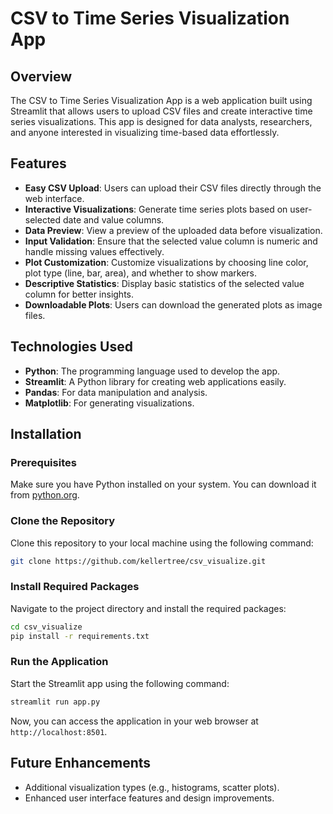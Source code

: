 # CSV to Time Series Visualization App

## Overview
The CSV to Time Series Visualization App is a web application built using Streamlit that allows users to upload CSV files and create interactive time series visualizations. This app is designed for data analysts, researchers, and anyone interested in visualizing time-based data effortlessly.

## Features
- **Easy CSV Upload**: Users can upload their CSV files directly through the web interface.
- **Interactive Visualizations**: Generate time series plots based on user-selected date and value columns.
- **Data Preview**: View a preview of the uploaded data before visualization.
- **Input Validation**: Ensure that the selected value column is numeric and handle missing values effectively.
- **Plot Customization**: Customize visualizations by choosing line color, plot type (line, bar, area), and whether to show markers.
- **Descriptive Statistics**: Display basic statistics of the selected value column for better insights.
- **Downloadable Plots**: Users can download the generated plots as image files.

## Technologies Used
- **Python**: The programming language used to develop the app.
- **Streamlit**: A Python library for creating web applications easily.
- **Pandas**: For data manipulation and analysis.
- **Matplotlib**: For generating visualizations.

## Installation
### Prerequisites
Make sure you have Python installed on your system. You can download it from [python.org](https://www.python.org/).

### Clone the Repository
Clone this repository to your local machine using the following command:
```bash
git clone https://github.com/kellertree/csv_visualize.git
```

### Install Required Packages
Navigate to the project directory and install the required packages:
```bash
cd csv_visualize
pip install -r requirements.txt
```

### Run the Application
Start the Streamlit app using the following command:
```bash
streamlit run app.py
```

Now, you can access the application in your web browser at `http://localhost:8501`.

## Future Enhancements
- Additional visualization types (e.g., histograms, scatter plots).
- Enhanced user interface features and design improvements.

